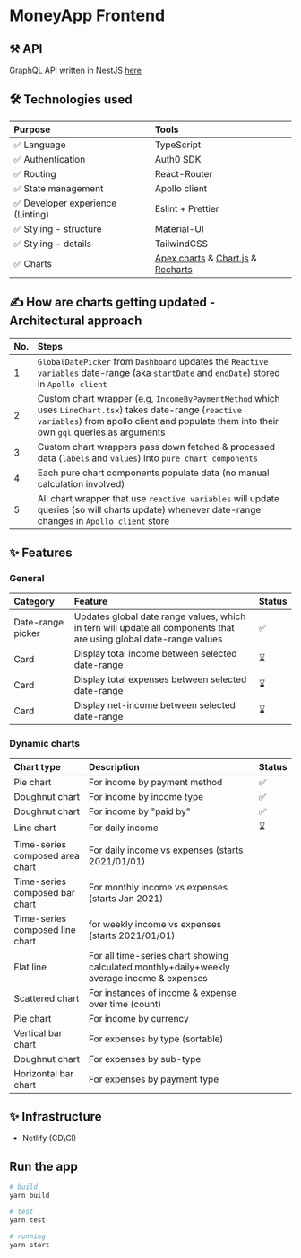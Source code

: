 # MoneyApp Frontend

## ⚒️ API
GraphQL API written in NestJS [here](https://github.com/Mingyang-Li/moneyapp-api)

## 🛠️ Technologies used
| Purpose | Tools |
| :--- | :---- |
| ✅ Language | TypeScript |
| ✅ Authentication | Auth0 SDK |
| ✅ Routing | React-Router |
| ✅ State management | Apollo client |
| ✅ Developer experience (Linting) | Eslint + Prettier |
| ✅ Styling - structure | Material-UI |
| ✅ Styling - details | TailwindCSS |
| ✅ Charts | [Apex charts](https://apexcharts.com/docs/react-charts/) & [Chart.js](https://react-chartjs-2.netlify.app/examples) & [Recharts](https://recharts.org/en-US/examples) |

##  ✍️ How are charts getting updated - Architectural approach
| No. | Steps
| :--- | :--- |
| 1 | `GlobalDatePicker` from `Dashboard` updates the `Reactive variables` date-range (aka `startDate` and `endDate`)  stored in `Apollo client` |
| 2 | Custom chart wrapper (e.g, `IncomeByPaymentMethod` which uses `LineChart.tsx`) takes date-range (`reactive variables`) from apollo client and populate them into their own `gql` queries as arguments
| 3 | Custom chart wrappers pass down fetched & processed data (`labels` and `values`) into `pure chart components`
| 4 | Each pure chart components populate data (no manual calculation involved)
| 5 | All chart wrapper that use `reactive variables` will update queries (so will charts update) whenever date-range changes in `Apollo client` store

## ✨ Features

### General
| Category | Feature | Status |
| :--- | :---- | :---- |
| Date-range picker | Updates global date range values, which in tern will update all components that are using global date-range values | ✅ |
| Card | Display total income between selected date-range | ⌛ |
| Card | Display total expenses between selected date-range | ⌛ |
| Card | Display net-income between selected date-range | ⌛ |

### Dynamic charts
| Chart type | Description | Status |
| :--- | :---- | :---- |
| Pie chart | For income by payment method | ✅ |
| Doughnut chart | For income by income type | ✅ |
| Doughnut chart | For income by "paid by" | ✅ |
| Line chart | For daily income | ⌛ |
| Time-series composed area chart   | For daily income vs expenses (starts 2021/01/01) |
| Time-series composed bar chart | For monthly income vs expenses (starts Jan 2021)|
| Time-series composed line chart  | for weekly income vs expenses (starts 2021/01/01) |
| Flat line | For all time-series chart showing calculated monthly+daily+weekly average income & expenses|
| Scattered chart | For instances of income & expense over time (count) |
| Pie chart | For income by currency |
| Vertical bar chart | For expenses by type (sortable) |
| Doughnut chart | For expenses by sub-type |
| Horizontal bar chart | For expenses by payment type |

## ✨ Infrastructure
- Netlify (CD\CI)

## Run the app
```bash
# build
yarn build

# test
yarn test

# running
yarn start
```
